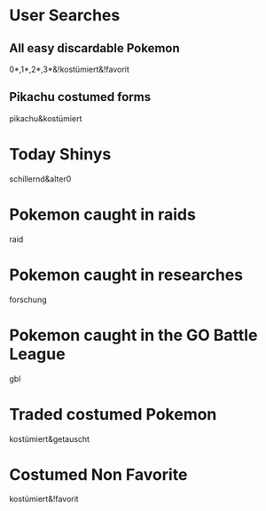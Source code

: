 # User Searches


## All easy discardable Pokemon
0*,1*,2*,3*&!kostümiert&!favorit

## Pikachu costumed forms
pikachu&kostümiert

# Today Shinys
schillernd&alter0

# Pokemon caught in raids
raid

# Pokemon caught in researches
forschung

# Pokemon caught in the GO Battle League
gbl

# Traded costumed Pokemon
kostümiert&getauscht

# Costumed Non Favorite
kostümiert&!favorit